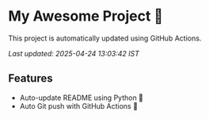 # My Awesome Project 🚀

This project is automatically updated using GitHub Actions.

_Last updated: 2025-04-24 13:03:42 IST_

## Features
- Auto-update README using Python 🐍
- Auto Git push with GitHub Actions 🤖
